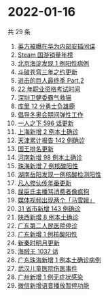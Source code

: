 # 2022-01-16

共 29 条

<!-- BEGIN -->
<!-- 最后更新时间 Sun Jan 16 2022 10:02:15 GMT+0800 (China Standard Time) -->

1. [英方被曝在华为内部安插间谍](https://www.zhihu.com/search?q=华为)
1. [Steam 国游销量年榜](https://www.zhihu.com/search?q=steam)
1. [北京海淀发现 1 例阳性病例](https://www.zhihu.com/search?q=北京疫情)
1. [斗破苍穹三年之约更新](https://www.zhihu.com/search?q=斗破苍穹三年之约)
1. [进击的巨人最终季 Part.2](https://www.zhihu.com/search?q=进击的巨人)
1. [22 年职业资格考试时间](https://www.zhihu.com/search?q=职业资格考试时间)
1. [深圳卫健委霸气救猫](https://www.zhihu.com/search?q=深圳卫健委救猫)
1. [库里 12 分勇士负雄鹿](https://www.zhihu.com/search?q=勇士)
1. [倡导冬奥会期间弹性工作](https://www.zhihu.com/search?q=冬奥弹性工作制)
1. [一人之下 596 话更新](https://www.zhihu.com/search?q=一人之下)
1. [上海新增 2 例本土确诊](https://www.zhihu.com/search?q=上海疫情)
1. [天津累计报告 142 例确诊](https://www.zhihu.com/search?q=天津疫情)
1. [国王排名更新](https://www.zhihu.com/search?q=国王排名)
1. [河南新增 98 例本土确诊](https://www.zhihu.com/search?q=河南疫情)
1. [珠海新增 7 例核酸阳性](https://www.zhihu.com/search?q=珠海疫情)
1. [湖南岳阳发现一例核酸检测阳性](https://www.zhihu.com/search?q=湖南疫情)
1. [凡人修仙传年番更新](https://www.zhihu.com/search?q=凡人修仙传)
1. [屈臣氏主播骂消费者像疯狗](https://www.zhihu.com/search?q=屈臣氏)
1. [媒体视频出现两个「马雪娥」](https://www.zhihu.com/search?q=马雪娥)
1. [31 省市新增 143 例确诊](https://www.zhihu.com/search?q=国内疫情)
1. [陕西新增 8 例本土确诊](https://www.zhihu.com/search?q=陕西疫情)
1. [广东第二人民医院停诊](https://www.zhihu.com/search?q=广东医院停诊)
1. [广东新增 1 例核酸阳性](https://www.zhihu.com/search?q=广东疫情)
1. [新秦时明月更新](https://www.zhihu.com/search?q=新秦时明月)
1. [海贼王 1037 话](https://www.zhihu.com/search?q=海贼王)
1. [广东珠海新增 1 例本土确诊病例](https://www.zhihu.com/search?q=广东疫情)
1. [武汉儿童医院伤医事件](https://www.zhihu.com/search?q=武汉儿童医院)
1. [广州新增 1 例无症状感染](https://www.zhihu.com/search?q=广州疫情)
1. [微信新增语音播放暂停功能](https://www.zhihu.com/search?q=微信)

<!-- END -->
